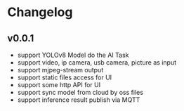 # Changelog

## v0.0.1

- support YOLOv8 Model do the AI Task
- support video, ip camera, usb camera, picture as input
- support mjpeg-stream output
- support static files access for UI
- support some http API for UI
- support sync model from cloud by oss files
- support inference result publish via MQTT
